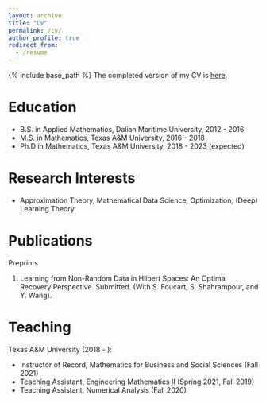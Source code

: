 ```yaml
---
layout: archive
title: "CV"
permalink: /cv/
author_profile: true
redirect_from:
  - /resume
---
```


{% include base_path %}
The completed version of my CV is [here](cv.pdf).

Education
=====
* B.S. in Applied Mathematics, Dalian Maritime University, 2012 - 2016
* M.S. in Mathematics, Texas A&M University, 2016 - 2018
* Ph.D in Mathematics, Texas A&M University, 2018 - 2023 (expected)

Research Interests
=====
* Approximation Theory, Mathematical Data Science, Optimization, (Deep) Learning Theory

Publications
=====
Preprints
1. Learning from Non-Random Data in Hilbert Spaces: An Optimal Recovery Perspective. Submitted.
(With S. Foucart, S. Shahrampour, and Y. Wang).
  
Teaching
======
Texas A&M University (2018 - ):
* Instructor of Record, Mathematics for Business and Social Sciences (Fall 2021)
* Teaching Assistant, Engineering Mathematics II (Spring 2021, Fall 2019)
* Teaching Assistant, Numerical Analysis (Fall 2020)
